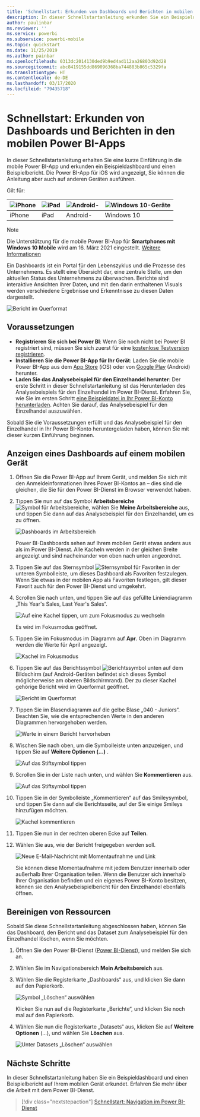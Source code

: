 ```yaml
---
title: 'Schnellstart: Erkunden von Dashboards und Berichten in mobilen Apps'
description: In dieser Schnellstartanleitung erkunden Sie ein Beispieldashboard und einen Beispielbericht in den mobilen Power BI-Apps.
author: paulinbar
ms.reviewer: ''
ms.service: powerbi
ms.subservice: powerbi-mobile
ms.topic: quickstart
ms.date: 11/25/2019
ms.author: painbar
ms.openlocfilehash: 0313dc2014130ded9b9ed4ad112aa26803d92d28
ms.sourcegitcommit: abc8419155dd869096368ba744883b865c5329fa
ms.translationtype: HT
ms.contentlocale: de-DE
ms.lasthandoff: 03/17/2020
ms.locfileid: "79435718"
---
```

# <a name="quickstart-explore-dashboards-and-reports-in-the-power-bi-mobile-apps"></a>Schnellstart: Erkunden von Dashboards und Berichten in den mobilen Power BI-Apps
In dieser Schnellstartanleitung erhalten Sie eine kurze Einführung in die mobile Power BI-App und erkunden ein Beispieldashboard und einen Beispielbericht. Die Power BI-App für iOS wird angezeigt, Sie können die Anleitung aber auch auf anderen Geräten ausführen.

Gilt für:

| ![iPhone](./media/mobile-apps-quickstart-view-dashboard-report/iphone-logo-30-px.png) | ![iPad](./media/mobile-apps-quickstart-view-dashboard-report/ipad-logo-30-px.png) | ![Android-](./media/mobile-apps-quickstart-view-dashboard-report/android-logo-30-px.png) | ![Windows 10-Geräte](./media/mobile-apps-quickstart-view-dashboard-report/win-10-logo-30-px.png) |
|:--- |:--- |:--- |:--- |
| iPhone | iPad | Android- | Windows 10 |

>[!NOTE]
>Die Unterstützung für die mobile Power BI-App für **Smartphones mit Windows 10 Mobile** wird am 16. März 2021 eingestellt. [Weitere Informationen](https://go.microsoft.com/fwlink/?linkid=2121400)

Ein Dashboards ist ein Portal für den Lebenszyklus und die Prozesse des Unternehmens. Es stellt eine Übersicht dar, eine zentrale Stelle, um den aktuellen Status des Unternehmens zu überwachen. Berichte sind interaktive Ansichten Ihrer Daten, und mit den darin enthaltenen Visuals werden verschiedene Ergebnisse und Erkenntnisse zu diesen Daten dargestellt. 

![Bericht im Querformat](././media/mobile-apps-quickstart-view-dashboard-report/power-bi-android-quickstart-report.png)

## <a name="prerequisites"></a>Voraussetzungen

* **Registrieren Sie sich bei Power BI**: Wenn Sie noch nicht bei Power BI registriert sind, müssen Sie sich zuerst für eine [kostenlose Testversion registrieren](https://app.powerbi.com/signupredirect?pbi_source=web).
* **Installieren Sie die Power BI-App für Ihr Gerät**: Laden Sie die mobile Power BI-App aus dem [App Store](https://apps.apple.com/app/microsoft-power-bi/id929738808) (iOS) oder von [Google Play](https://play.google.com/store/apps/details?id=com.microsoft.powerbim&amp;amp;clcid=0x409) (Android) herunter.
* **Laden Sie das Analysebeispiel für den Einzelhandel herunter**: Der erste Schritt in dieser Schnellstartanleitung ist das Herunterladen des Analysebeispiels für den Einzelhandel im Power BI-Dienst. Erfahren Sie, wie Sie im ersten Schritt [eine Beispieldatei in Ihr Power BI-Konto herunterladen](./mobile-apps-download-samples.md). Achten Sie darauf, das Analysebeispiel für den Einzelhandel auszuwählen.

Sobald Sie die Voraussetzungen erfüllt und das Analysebeispiel für den Einzelhandel in Ihr Power BI-Konto heruntergeladen haben, können Sie mit dieser kurzen Einführung beginnen.

## <a name="view-a-dashboard-on-your-mobile-device"></a>Anzeigen eines Dashboards auf einem mobilen Gerät
1. Öffnen Sie die Power BI-App auf Ihrem Gerät, und melden Sie sich mit den Anmeldeinformationen Ihres Power BI-Kontos an – dies sind die gleichen, die Sie für den Power BI-Dienst im Browser verwendet haben.
 
1. Tippen Sie nun auf das Symbol **Arbeitsbereiche** ![Symbol für Arbeitsbereiche](./media/mobile-apps-quickstart-view-dashboard-report/power-bi-iphone-workspaces-button.png), wählen Sie **Meine Arbeitsbereiche** aus, und tippen Sie dann auf das Analysebeispiel für den Einzelhandel, um es zu öffnen.

    ![Dashboards im Arbeitsbereich](./media/mobile-apps-quickstart-view-dashboard-report/power-bi-android-quickstart-dashboard.png)
   
    Power BI-Dashboards sehen auf Ihrem mobilen Gerät etwas anders aus als im Power BI-Dienst. Alle Kacheln werden in der gleichen Breite angezeigt und sind nacheinander von oben nach unten angeordnet.

5. Tippen Sie auf das Sternsymbol ![Sternsymbol für Favoriten](./media/mobile-apps-quickstart-view-dashboard-report/power-bi-android-quickstart-favorite-icon.png) in der unteren Symbolleiste, um dieses Dashboard als Favoriten festzulegen. Wenn Sie etwas in der mobilen App als Favoriten festlegen, gilt dieser Favorit auch für den Power BI-Dienst und umgekehrt.

6. Scrollen Sie nach unten, und tippen Sie auf das gefüllte Liniendiagramm „This Year's Sales, Last Year's Sales“.

    ![Auf eine Kachel tippen, um zum Fokusmodus zu wechseln](./media/mobile-apps-quickstart-view-dashboard-report/power-bi-android-quickstart-tap-tile-fave.png)

    Es wird im Fokusmodus geöffnet.

7. Tippen Sie im Fokusmodus im Diagramm auf **Apr**. Oben im Diagramm werden die Werte für April angezeigt.

    ![Kachel im Fokusmodus](./media/mobile-apps-quickstart-view-dashboard-report/power-bi-android-quickstart-tile-focus.png)

8. Tippen Sie auf das Berichtssymbol ![Berichtssymbol](./media/mobile-apps-quickstart-view-dashboard-report/power-bi-android-quickstart-report-icon.png) unten auf dem Bildschirm (auf Android-Geräten befindet sich dieses Symbol möglicherweise am oberen Bildschirmrand). Der zu dieser Kachel gehörige Bericht wird im Querformat geöffnet.

    ![Bericht im Querformat](././media/mobile-apps-quickstart-view-dashboard-report/power-bi-android-quickstart-report.png)

9. Tippen Sie im Blasendiagramm auf die gelbe Blase „040 - Juniors“. Beachten Sie, wie die entsprechenden Werte in den anderen Diagrammen hervorgehoben werden. 

    ![Werte in einem Bericht hervorheben](./media/mobile-apps-quickstart-view-dashboard-report/power-bi-android-quickstart-cross-highlight.png)

10. Wischen Sie nach oben, um die Symbolleiste unten anzuzeigen, und tippen Sie auf **Weitere Optionen (...)** .

    ![Auf das Stiftsymbol tippen](./media/mobile-apps-quickstart-view-dashboard-report/power-bi-android-quickstart-tap-pencil.png)


11. Scrollen Sie in der Liste nach unten, und wählen Sie **Kommentieren** aus.

    ![Auf das Stiftsymbol tippen](./media/mobile-apps-quickstart-view-dashboard-report/power-bi-android-quickstart-tap-pencil2.png)

12. Tippen Sie in der Symbolleiste „Kommentieren“ auf das Smileysymbol, und tippen Sie dann auf die Berichtsseite, auf der Sie einige Smileys hinzufügen möchten.
 
    ![Kachel kommentieren](./media/mobile-apps-quickstart-view-dashboard-report/power-bi-android-quickstart-annotate.png)

13. Tippen Sie nun in der rechten oberen Ecke auf **Teilen**.

14. Wählen Sie aus, wie der Bericht freigegeben werden soll.  

    ![Neue E-Mail-Nachricht mit Momentaufnahme und Link](./media/mobile-apps-quickstart-view-dashboard-report/power-bi-android-quickstart-send-snapshot.png)

    Sie können diese Momentaufnahme mit jedem Benutzer innerhalb oder außerhalb Ihrer Organisation teilen. Wenn die Benutzer sich innerhalb Ihrer Organisation befinden und ein eigenes Power BI-Konto besitzen, können sie den Analysebeispielbericht für den Einzelhandel ebenfalls öffnen.

## <a name="clean-up-resources"></a>Bereinigen von Ressourcen

Sobald Sie diese Schnellstartanleitung abgeschlossen haben, können Sie das Dashboard, den Bericht und das Dataset zum Analysebeispiel für den Einzelhandel löschen, wenn Sie möchten.

1. Öffnen Sie den Power BI-Dienst ([Power BI-Dienst](https://app.powerbi.com)), und melden Sie sich an.

2. Wählen Sie im Navigationsbereich **Mein Arbeitsbereich** aus.

3. Wählen Sie die Registerkarte „Dashboards“ aus, und klicken Sie dann auf den Papierkorb.

    ![Symbol „Löschen“ auswählen](./media/mobile-apps-quickstart-view-dashboard-report/power-bi-android-quickstart-delete-retail.png)

    Klicken Sie nun auf die Registerkarte „Berichte“, und klicken Sie noch mal auf den Papierkorb.

4. Wählen Sie nun die Registerkarte „Datasets“ aus, klicken Sie auf **Weitere Optionen** (...), und wählen Sie **Löschen** aus. 


    ![Unter Datasets „Löschen“ auswählen](./media/mobile-apps-quickstart-view-dashboard-report/power-bi-android-quickstart-delete-retail-datasets.png)

## <a name="next-steps"></a>Nächste Schritte

In dieser Schnellstartanleitung haben Sie ein Beispieldashboard und einen Beispielbericht auf Ihrem mobilen Gerät erkundet. Erfahren Sie mehr über die Arbeit mit dem Power BI-Dienst. 

> [!div class="nextstepaction"]
> [Schnellstart: Navigation im Power BI-Dienst](../end-user-experience.md)

